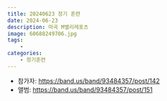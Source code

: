 ```yaml
---
title: 20240623 정기 훈련
date: 2024-06-23
description: 마곡 M밸리레포츠
image: 60688249706.jpg
tags:
    - 
categories:
    - 정기훈련
---
```


- 참가자: https://band.us/band/93484357/post/142
- 앨범: https://band.us/band/93484357/post/151